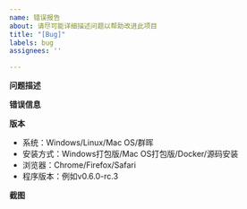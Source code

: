 ```yaml
---
name: 错误报告
about: 请尽可能详细描述问题以帮助改进此项目
title: "[Bug]"
labels: bug
assignees: ''

---
```


**问题描述**
<!--- 请尽可能详细描述你遇到的问题 -->

**错误信息**
<!--- 
请将浏览器中的信息以及程序本身的输出结果粘贴到这里。
Chrome/Firefox/Edge等 浏览器中按Ctrl+Shift+J可以显示调试窗口，如果您认为是一个网页bug，请您粘贴在这里。
如果您不会操作，这一部分可以跳过
-->

**版本**
<!--- 请填写您的程序版本及系统版本 -->
 - 系统：Windows/Linux/Mac OS/群晖
 - 安装方式：Windows打包版/Mac OS打包版/Docker/源码安装
 - 浏览器：Chrome/Firefox/Safari
 - 程序版本：例如v0.6.0-rc.3

**截图**
<!--- 错误截图 -->
